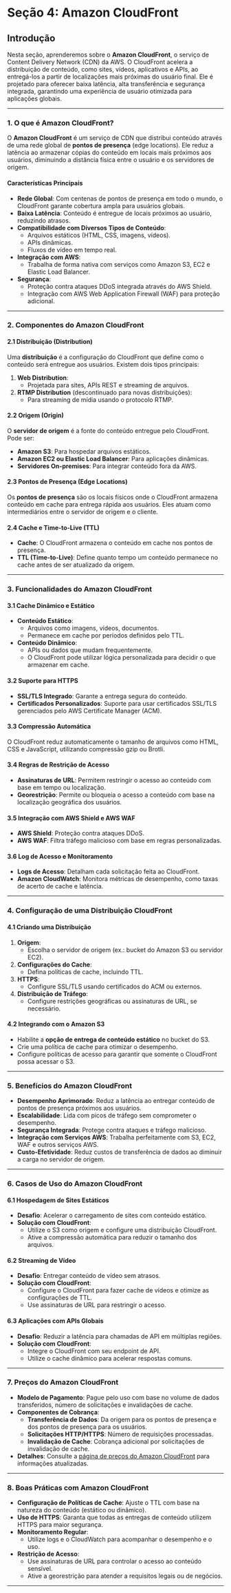 # **Seção 4: Amazon CloudFront**

## **Introdução**

Nesta seção, aprenderemos sobre o **Amazon CloudFront**, o serviço de Content Delivery Network (CDN) da AWS. O CloudFront acelera a distribuição de conteúdo, como sites, vídeos, aplicativos e APIs, ao entregá-los a partir de localizações mais próximas do usuário final. Ele é projetado para oferecer baixa latência, alta transferência e segurança integrada, garantindo uma experiência de usuário otimizada para aplicações globais.

---

### **1. O que é Amazon CloudFront?**

O **Amazon CloudFront** é um serviço de CDN que distribui conteúdo através de uma rede global de **pontos de presença** (edge locations). Ele reduz a latência ao armazenar cópias do conteúdo em locais mais próximos aos usuários, diminuindo a distância física entre o usuário e os servidores de origem.

#### **Características Principais**

- **Rede Global**: Com centenas de pontos de presença em todo o mundo, o CloudFront garante cobertura ampla para usuários globais.
- **Baixa Latência**: Conteúdo é entregue de locais próximos ao usuário, reduzindo atrasos.
- **Compatibilidade com Diversos Tipos de Conteúdo**:
  - Arquivos estáticos (HTML, CSS, imagens, vídeos).
  - APIs dinâmicas.
  - Fluxos de vídeo em tempo real.
- **Integração com AWS**:
  - Trabalha de forma nativa com serviços como Amazon S3, EC2 e Elastic Load Balancer.
- **Segurança**:
  - Proteção contra ataques DDoS integrada através do AWS Shield.
  - Integração com AWS Web Application Firewall (WAF) para proteção adicional.

---

### **2. Componentes do Amazon CloudFront**

#### **2.1 Distribuição (Distribution)**

Uma **distribuição** é a configuração do CloudFront que define como o conteúdo será entregue aos usuários. Existem dois tipos principais:

1. **Web Distribution**:
   - Projetada para sites, APIs REST e streaming de arquivos.
2. **RTMP Distribution** (descontinuado para novas distribuições):
   - Para streaming de mídia usando o protocolo RTMP.

#### **2.2 Origem (Origin)**

O **servidor de origem** é a fonte do conteúdo entregue pelo CloudFront. Pode ser:

- **Amazon S3**: Para hospedar arquivos estáticos.
- **Amazon EC2 ou Elastic Load Balancer**: Para aplicações dinâmicas.
- **Servidores On-premises**: Para integrar conteúdo fora da AWS.

#### **2.3 Pontos de Presença (Edge Locations)**

Os **pontos de presença** são os locais físicos onde o CloudFront armazena conteúdo em cache para entrega rápida aos usuários. Eles atuam como intermediários entre o servidor de origem e o cliente.

#### **2.4 Cache e Time-to-Live (TTL)**

- **Cache**: O CloudFront armazena o conteúdo em cache nos pontos de presença.
- **TTL (Time-to-Live)**: Define quanto tempo um conteúdo permanece no cache antes de ser atualizado da origem.

---

### **3. Funcionalidades do Amazon CloudFront**

#### **3.1 Cache Dinâmico e Estático**

- **Conteúdo Estático**:
  - Arquivos como imagens, vídeos, documentos.
  - Permanece em cache por períodos definidos pelo TTL.
- **Conteúdo Dinâmico**:
  - APIs ou dados que mudam frequentemente.
  - O CloudFront pode utilizar lógica personalizada para decidir o que armazenar em cache.

#### **3.2 Suporte para HTTPS**

- **SSL/TLS Integrado**: Garante a entrega segura do conteúdo.
- **Certificados Personalizados**: Suporte para usar certificados SSL/TLS gerenciados pelo AWS Certificate Manager (ACM).

#### **3.3 Compressão Automática**

O CloudFront reduz automaticamente o tamanho de arquivos como HTML, CSS e JavaScript, utilizando compressão gzip ou Brotli.

#### **3.4 Regras de Restrição de Acesso**

- **Assinaturas de URL**: Permitem restringir o acesso ao conteúdo com base em tempo ou localização.
- **Georestrição**: Permite ou bloqueia o acesso a conteúdo com base na localização geográfica dos usuários.

#### **3.5 Integração com AWS Shield e AWS WAF**

- **AWS Shield**: Proteção contra ataques DDoS.
- **AWS WAF**: Filtra tráfego malicioso com base em regras personalizadas.

#### **3.6 Log de Acesso e Monitoramento**

- **Logs de Acesso**: Detalham cada solicitação feita ao CloudFront.
- **Amazon CloudWatch**: Monitora métricas de desempenho, como taxas de acerto de cache e latência.

---

### **4. Configuração de uma Distribuição CloudFront**

#### **4.1 Criando uma Distribuição**

1. **Origem**:
   - Escolha o servidor de origem (ex.: bucket do Amazon S3 ou servidor EC2).
2. **Configurações do Cache**:
   - Defina políticas de cache, incluindo TTL.
3. **HTTPS**:
   - Configure SSL/TLS usando certificados do ACM ou externos.
4. **Distribuição de Tráfego**:
   - Configure restrições geográficas ou assinaturas de URL, se necessário.

#### **4.2 Integrando com o Amazon S3**

- Habilite a **opção de entrega de conteúdo estático** no bucket do S3.
- Crie uma política de cache para otimizar o desempenho.
- Configure políticas de acesso para garantir que somente o CloudFront possa acessar o S3.

---

### **5. Benefícios do Amazon CloudFront**

- **Desempenho Aprimorado**: Reduz a latência ao entregar conteúdo de pontos de presença próximos aos usuários.
- **Escalabilidade**: Lida com picos de tráfego sem comprometer o desempenho.
- **Segurança Integrada**: Protege contra ataques e tráfego malicioso.
- **Integração com Serviços AWS**: Trabalha perfeitamente com S3, EC2, WAF e outros serviços AWS.
- **Custo-Efetividade**: Reduz custos de transferência de dados ao diminuir a carga no servidor de origem.

---

### **6. Casos de Uso do Amazon CloudFront**

#### **6.1 Hospedagem de Sites Estáticos**

- **Desafio**: Acelerar o carregamento de sites com conteúdo estático.
- **Solução com CloudFront**:
  - Utilize o S3 como origem e configure uma distribuição CloudFront.
  - Ative a compressão automática para reduzir o tamanho dos arquivos.

#### **6.2 Streaming de Vídeo**

- **Desafio**: Entregar conteúdo de vídeo sem atrasos.
- **Solução com CloudFront**:
  - Configure o CloudFront para fazer cache de vídeos e otimize as configurações de TTL.
  - Use assinaturas de URL para restringir o acesso.

#### **6.3 Aplicações com APIs Globais**

- **Desafio**: Reduzir a latência para chamadas de API em múltiplas regiões.
- **Solução com CloudFront**:
  - Integre o CloudFront com seu endpoint de API.
  - Utilize o cache dinâmico para acelerar respostas comuns.

---

### **7. Preços do Amazon CloudFront**

- **Modelo de Pagamento**: Pague pelo uso com base no volume de dados transferidos, número de solicitações e invalidações de cache.
- **Componentes de Cobrança**:
  - **Transferência de Dados**: Da origem para os pontos de presença e dos pontos de presença para os usuários.
  - **Solicitações HTTP/HTTPS**: Número de requisições processadas.
  - **Invalidação de Cache**: Cobrança adicional por solicitações de invalidação de cache.
- **Detalhes**: Consulte a [página de preços do Amazon CloudFront](https://aws.amazon.com/cloudfront/pricing/) para informações atualizadas.

---

### **8. Boas Práticas com Amazon CloudFront**

- **Configuração de Políticas de Cache**: Ajuste o TTL com base na natureza do conteúdo (estático ou dinâmico).
- **Uso de HTTPS**: Garanta que todas as entregas de conteúdo utilizem HTTPS para maior segurança.
- **Monitoramento Regular**:
  - Utilize logs e o CloudWatch para acompanhar o desempenho e o uso.
- **Restrição de Acesso**:
  - Use assinaturas de URL para controlar o acesso ao conteúdo sensível.
  - Ative a georestrição para atender a requisitos legais ou de negócios.

---

